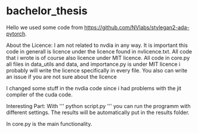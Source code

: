 # bachelor_thesis
Hello we used some code from https://github.com/NVlabs/stylegan2-ada-pytorch. 

About the Licence:
I am not related to nvdia in any way. It is important this code in generall is licence under the licence found in nvlicence.txt. All code that i wrote is of course also licence under MIT licence. All code in core.py all files in data_utils and data, and importance.py is under MIT licence i probably will write the licence specifically in every file. You also can write an issue if you are not sure about the licence

I changed some stuff in the nvdia code since i had problems with the jit compiler of the cuda code.

Interesting Part:
With '''
python script.py 
'''
you can run the programm with different settings. The results will be automatically put in the results folder.

In core.py is the main functionality.


